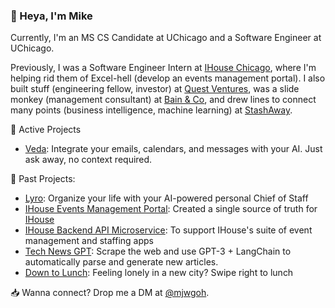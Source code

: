### 👋 Heya, I'm Mike

Currently, I'm an MS CS Candidate at UChicago and a Software Engineer at UChicago. 

Previously, I was a Software Engineer Intern at [IHouse Chicago](https://ihouse.uchicago.edu), where I'm helping rid them of Excel-hell (develop an events management portal). I also built stuff (engineering fellow, investor) at [Quest Ventures](https://www.questventures.com), was a slide monkey (management consultant) at [Bain & Co](http://bain.com), and drew lines to connect many points (business intelligence, machine learning) at [StashAway](http://stashaway.com).

🌱 Active Projects
- [Veda](https://www.heyveda.com): Integrate your emails, calendars, and messages with your AI. Just ask away, no context required.

📜 Past Projects:
- [Lyro](http://trylyro.com): Organize your life with your AI-powered personal Chief of Staff
- [IHouse Events Management Portal](https://ihouse-frontend.vercel.app/): Created a single source of truth for [IHouse](https://ihouse.uchicago.edu)
- [IHouse Backend API Microservice](https://github.com/mjwgoh/ihouse-backend-sanitized): To support IHouse's suite of event management and staffing apps
- [Tech News GPT](https://github.com/mjwgoh/tech-news-gpt): Scrape the web and use GPT-3 + LangChain to automatically parse and generate new articles.
- [Down to Lunch](https://github.com/mjwgoh/Down-to-Lunch): Feeling lonely in a new city? Swipe right to lunch

📥 Wanna connect? Drop me a DM at [@mjwgoh](https://twitter.com/mjwgoh).
